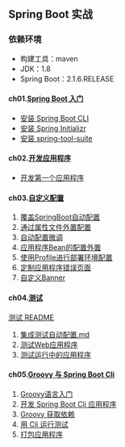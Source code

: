 ## Spring Boot 实战

### 依赖环境

- 构建工具：maven
- JDK：1.8
- Spring Boot：2.1.6.RELEASE

#### ch01.[Spring Boot 入门](ch01Start)

- [安装 Spring Boot CLI](ch01Start/1.1安装Spring-Boot-CLI.md)
- [安装 Spring Initializr](ch01Start/1.2使用使用Spring-Initializr.md)
- [安装 spring-tool-suite](ch01Start/1.3安装spring-tool-suite插件.md)

#### ch02.[开发应用程序](ch02Develop)

- [开发第一个应用程序](ch02Develop/README.md)

#### ch03.[自定义配置](ch03Configuration)

1. [覆盖SpringBoot自动配置](ch03Configuration/3.1覆盖SpringBoot自动配置.md)
2. [通过属性文件外置配置](ch03Configuration/3.2通过属性文件外置配置.md)
3. [自动配置微调](ch03Configuration/3.3自动配置微调.md)
4. [应用程序Bean的配置外置](ch03Configuration/3.4应用程序Bean的配置外置.md)
5. [使用Profile进行部署环境配置](ch03Configuration/3.5使用Profile进行部署环境配置.md)
6. [定制应用程序错误页面](ch03Configuration/3.6定制应用程序错误页面.md)
7. [自定义Banner](ch03Configuration/3.7自定义Banner.md)

#### ch04.[测试](ch04Test)

[测试 README](ch04Test/README.md)

1. [集成测试自动配置.md](ch04Test/4.1集成测试自动配置.md)
2. [测试Web应用程序](ch04Test/4.2测试Web应用程序.md)
3. [测试运行中的应用程序](ch04Test/4.3测试运行中的应用程序.md)

#### ch05.[Groovy 与 Spring Boot Cli](ch05Groovy)

1. [Groovy语言入门](ch05Groovy/5.1Groovy语言入门.md)
2. [开发 Spring Boot Cli 应用程序](ch05Groovy/5.2开发SpringBootCLI应用程序.md)
3. [Groovy 获取依赖](ch05Groovy/5.3Groovy获取依赖.md)
4. [用 Cli 运行测试](ch05Groovy/5.4用CLI运行测试.md)
5. [打包应用程序](ch05Groovy/5.5打包应用程序.md)

